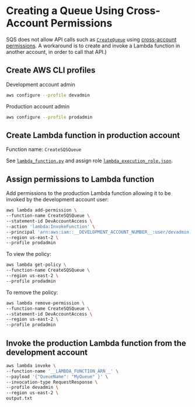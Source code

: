 # Creating a Queue Using Cross-Account Permissions

SQS does not allow API calls such as [`CreateQueue`](https://docs.aws.amazon.com/AWSSimpleQueueService/latest/APIReference/API_CreateQueue.html) using [cross-account permissions](https://docs.aws.amazon.com/AWSSimpleQueueService/latest/SQSDeveloperGuide/sqs-authentication-and-access-control.html#access-control). A workaround is to create and invoke a Lambda function in another account, in order to call that API.)

## Create AWS CLI profiles

Development account admin

```sh
aws configure --profile devadmin
```

Production account admin

```sh
aws configure --profile prodadmin
```

## Create Lambda function in production account

Function name: `CreateSQSQueue`

See [`lambda_function.py`](lambda_function.py) and assign role [`lambda_execution_role.json`](lambda_execution_role.json).

## Assign permissions to Lambda function

Add permissions to the production Lambda function allowing it to be invoked by the development account user:

```sh
aws lambda add-permission \
--function-name CreateSQSQueue \
--statement-id DevAccountAccess \
--action 'lambda:InvokeFunction' \
--principal 'arn:aws:iam::__DEVELOPMENT_ACCOUNT_NUMBER__:user/devadmin' \
--region us-east-2 \
--profile prodadmin
```

To view the policy:

```sh
aws lambda get-policy \
--function-name CreateSQSQueue \
--region us-east-2 \
--profile prodadmin
```

To remove the policy:

```sh
aws lambda remove-permission \
--function-name CreateSQSQueue \
--statement-id DevAccountAccess \
--region us-east-2 \
--profile prodadmin
```

## Invoke the production Lambda function from the development account

```sh
aws lambda invoke \
--function-name '__LAMBDA_FUNCTION_ARN__' \
--payload '{"QueueName": "MyQueue" }' \
--invocation-type RequestResponse \
--profile devadmin \
--region us-east-2 \
output.txt
```